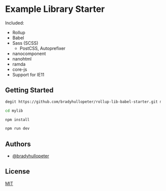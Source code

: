 
# Example Library Starter

Included:
- Rollup
- Babel
- Sass (SCSS)
    - PostCSS, Autoprefixer
- nanocomponent
- nanohtml
- ramda
- core-js
- Support for IE11

## Getting Started
```bash
degit https://github.com/bradyhullopeter/rollup-lib-babel-starter.git mylib
```

```bash
cd mylib
```

```bash
npm install
```

```bash
npm run dev
```

## Authors

- [@bradyhullopeter](https://github.com/bradyhullopeter)

## License

[MIT](https://choosealicense.com/licenses/mit/)

